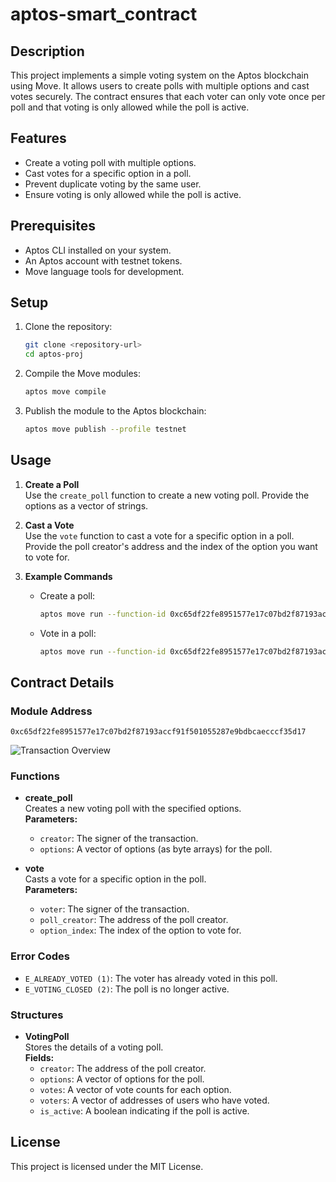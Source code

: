 # aptos-smart_contract

## Description
This project implements a simple voting system on the Aptos blockchain using Move. It allows users to create polls with multiple options and cast votes securely. The contract ensures that each voter can only vote once per poll and that voting is only allowed while the poll is active.

## Features
- Create a voting poll with multiple options.
- Cast votes for a specific option in a poll.
- Prevent duplicate voting by the same user.
- Ensure voting is only allowed while the poll is active.

## Prerequisites
- Aptos CLI installed on your system.
- An Aptos account with testnet tokens.
- Move language tools for development.

## Setup
1. Clone the repository:
   ```bash
   git clone <repository-url>
   cd aptos-proj
   ```

2. Compile the Move modules:
   ```bash
   aptos move compile
   ```

3. Publish the module to the Aptos blockchain:
   ```bash
   aptos move publish --profile testnet
   ```

## Usage
1. **Create a Poll**  
   Use the `create_poll` function to create a new voting poll. Provide the options as a vector of strings.

2. **Cast a Vote**  
   Use the `vote` function to cast a vote for a specific option in a poll. Provide the poll creator's address and the index of the option you want to vote for.

3. **Example Commands**  
   - Create a poll:
     ```bash
     aptos move run --function-id 0xc65df22fe8951577e17c07bd2f87193accf91f501055287e9bdbcaecccf35d17::SimpleVoting::create_poll --args <options>
     ```
   - Vote in a poll:
     ```bash
     aptos move run --function-id 0xc65df22fe8951577e17c07bd2f87193accf91f501055287e9bdbcaecccf35d17::SimpleVoting::vote --args <poll_creator_address> <option_index>
     ```

## Contract Details
### Module Address
`0xc65df22fe8951577e17c07bd2f87193accf91f501055287e9bdbcaecccf35d17`

![Transaction Overview](attachments/transaction-overview.png) <!-- Replace with the actual relative path if different -->

### Functions
- **create_poll**  
  Creates a new voting poll with the specified options.  
  **Parameters:**  
  - `creator`: The signer of the transaction.  
  - `options`: A vector of options (as byte arrays) for the poll.

- **vote**  
  Casts a vote for a specific option in the poll.  
  **Parameters:**  
  - `voter`: The signer of the transaction.  
  - `poll_creator`: The address of the poll creator.  
  - `option_index`: The index of the option to vote for.

### Error Codes
- `E_ALREADY_VOTED (1)`: The voter has already voted in this poll.
- `E_VOTING_CLOSED (2)`: The poll is no longer active.

### Structures
- **VotingPoll**  
  Stores the details of a voting poll.  
  **Fields:**  
  - `creator`: The address of the poll creator.  
  - `options`: A vector of options for the poll.  
  - `votes`: A vector of vote counts for each option.  
  - `voters`: A vector of addresses of users who have voted.  
  - `is_active`: A boolean indicating if the poll is active.

## License
This project is licensed under the MIT License.
